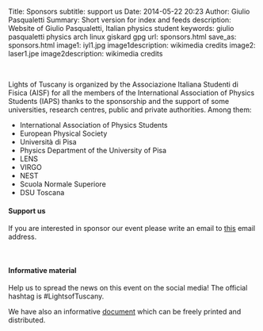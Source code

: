Title: Sponsors
subtitle: support us
Date: 2014-05-22 20:23
Author: Giulio Pasqualetti
Summary: Short version for index and feeds
description: Website of Giulio Pasqualetti, Italian physics student
keywords: giulio pasqualetti physics arch linux giskard gpg
url: sponsors.html
save_as: sponsors.html
image1: iyl1.jpg
image1description: wikimedia credits
image2: laser1.jpe
image2description: wikimedia credits

<!-- <div class="valign-wrapper"> -->
<!--   <img id="sponsor-logo" class="valign materialboxed" alt="logo con gli Sponsor" src="{filename}/images/sponsor.png"> -->
<!-- </div> -->
<br>
<div class="section">
  <p>Lights of Tuscany is organized by the Associazione Italiana Studenti di Fisica (AISF) for all the members of the International Association of Physics Students (IAPS) thanks to the sponsorship and the support of some universities, research centres, public and private authorities. Among them:</p>
  <ul class="collection">
    <li class="collection-item">International Association of Physics Students</li>
    <li class="collection-item">European Physical Society</li>
    <li class="collection-item">Università di Pisa</li>
	<li class="collection-item">Physics Department of the University of Pisa</li>
    <li class="collection-item">LENS</li>
    <li class="collection-item">VIRGO</li>
    <li class="collection-item">NEST</li>
    <li class="collection-item">Scuola Normale Superiore</li>
	<li class="collection-item">DSU Toscana</li>
  </ul>
</div>
<div class="section">
  <div class="row">
    <div class="col s12">
      <h4>Support us</h4>
      <p>If you are interested in sponsor our event please write an email to <a class="orange-text" href="mailto:lightsoftuscany@ai-sf.it">this</a> email address.</p>
    </div><br>
  </div>
</div>
<div class="section">
  <div class="row">
    <div class="col s12">
      <h4>Informative material</h4>
      <p>Help us to spread the news on this event on the social media! The official hashtag is #LightsofTuscany.</p>
      <p>We have also an informative <a class="orange-text" href="{filename}/files/document.pdf">document</a> which can be freely printed and distributed.</p>
    </div><br>
  </div>
</div>

